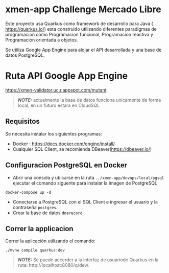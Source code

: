 # xmen-app Challenge Mercado Libre

Este proyecto usa Quarkus como framework de desarrollo para Java ( https://quarkus.io/)
esta construido utilizando diferentes paradigmas de programacion como Programacion funcional,
Programacion reactiva y Programacion orientada a objetos.

Se utiliza Google App Engine para alojar el API desarrollada y una base de datos PostgreSQL.

# Ruta API Google App Engine

https://xmen-validator.uc.r.appspot.com/mutant

> **_NOTE:_**  actualmente la base de datos funciona unicamente de forma local, en un futuro estara en CloudSQL

## Requisitos

Se necesita instalar los siguientes programas:
- Docker : https://docs.docker.com/engine/install/
- Cualquier SQL Client, se recomienda DBeaver(https://dbeaver.io/)

## Configuracion PostgreSQL en Docker

- Abrir una consola y ubicarse en la ruta `../xmen-app/devops/local/pgsql` ejecutar el comando siguente para instalar la imagen de PostgreSQL
```shell script
docker-compose up -d
```
- Conectarse a PostgreSQL con el SQL Client e ingresar el usuario y la contraseña `postgres`.
- Crear la base de datos `dnarecord`

## Correr la applicacion 

Correr la aplicación utilizando el comando:
```shell script
./mvnw compile quarkus:dev
```

> **_NOTE:_**  Se puede accerder a la interfaz de usuariode Quarkus en la ruta: http://localhost:8080/q/dev/.


